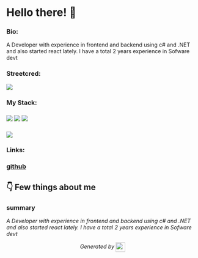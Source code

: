 
# Hello there! 👋


### Bio:

A Developer with experience in frontend and backend using c# and .NET and also started react lately.
I have a total 2 years experience in Sofware devt
            

### Streetcred:

<a href="https://www.tublian.com/profile/Ruffysanni?ss=true"><img src="https://rd3ps1doua.execute-api.us-east-1.amazonaws.com/dev/ft/profile/streetcred/badge/Ruffysanni?type=without_score"></a>

### My Stack:

### <img src="https://rd3ps1doua.execute-api.us-east-1.amazonaws.com/dev/ft/profile/streetcred/github/tag/.Net"/> <img src="https://rd3ps1doua.execute-api.us-east-1.amazonaws.com/dev/ft/profile/streetcred/github/tag/JavaScript"/> <img src="https://rd3ps1doua.execute-api.us-east-1.amazonaws.com/dev/ft/profile/streetcred/github/tag/Frontend"/>

### <img src="https://rd3ps1doua.execute-api.us-east-1.amazonaws.com/dev/ft/profile/streetcred/github/tag/Backend"/>

### 

### Links:

### <a href="https://www.github.com/Ruffysanni">github</a>

## 👇 Few things about me


<div>

            

### summary
*A Developer with experience in frontend and backend using c# and .NET and also started react lately.
I have a total 2 years experience in Sofware devt*

            
</div>




<p align="center">
<i>Generated by <a href="https://www.tublian.com/"><img src="https://tublian-newsletter-assets.s3.amazonaws.com/just-logo.png" width="25" style="vertical-align: middle"/></i>
</p>
